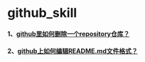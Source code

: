 # github_skill
#### 1、[github里如何删除一个repository仓库？](https://github.com/xiaomaer/github_skill/edit/master/)
#### 2、[github上如何编辑README.md文件格式？](https://github.com/xiaomaer/github_skill/edit/master/)
